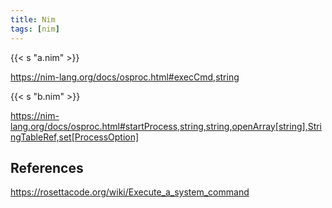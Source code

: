 ```yaml
---
title: Nim
tags: [nim]
---
```


{{< s "a.nim" >}}

<https://nim-lang.org/docs/osproc.html#execCmd,string>

{{< s "b.nim" >}}

<https://nim-lang.org/docs/osproc.html#startProcess,string,string,openArray[string],StringTableRef,set[ProcessOption]>

## References

<https://rosettacode.org/wiki/Execute_a_system_command>
